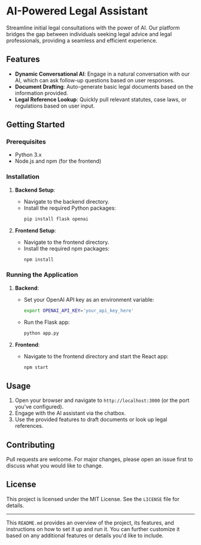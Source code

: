 # AI-Powered Legal Assistant

Streamline initial legal consultations with the power of AI. Our platform bridges the gap between individuals seeking legal advice and legal professionals, providing a seamless and efficient experience.

## Features

- **Dynamic Conversational AI**: Engage in a natural conversation with our AI, which can ask follow-up questions based on user responses.
- **Document Drafting**: Auto-generate basic legal documents based on the information provided.
- **Legal Reference Lookup**: Quickly pull relevant statutes, case laws, or regulations based on user input.

## Getting Started

### Prerequisites

- Python 3.x
- Node.js and npm (for the frontend)

### Installation

1. **Backend Setup**:
    - Navigate to the backend directory.
    - Install the required Python packages:
      ```bash
      pip install flask openai
      ```

2. **Frontend Setup**:
    - Navigate to the frontend directory.
    - Install the required npm packages:
      ```bash
      npm install
      ```

### Running the Application

1. **Backend**:
    - Set your OpenAI API key as an environment variable:
      ```bash
      export OPENAI_API_KEY='your_api_key_here'
      ```
    - Run the Flask app:
      ```bash
      python app.py
      ```

2. **Frontend**:
    - Navigate to the frontend directory and start the React app:
      ```bash
      npm start
      ```

## Usage

1. Open your browser and navigate to `http://localhost:3000` (or the port you've configured).
2. Engage with the AI assistant via the chatbox.
3. Use the provided features to draft documents or look up legal references.

## Contributing

Pull requests are welcome. For major changes, please open an issue first to discuss what you would like to change.

## License

This project is licensed under the MIT License. See the `LICENSE` file for details.

---

This `README.md` provides an overview of the project, its features, and instructions on how to set it up and run it. You can further customize it based on any additional features or details you'd like to include.